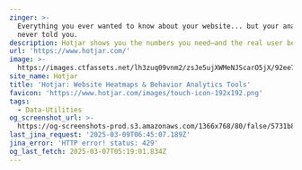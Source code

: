 ```yaml
---
zinger: >-
  Everything you ever wanted to know about your website... but your analytics
  never told you.
description: Hotjar shows you the numbers you need—and the real user behavior behind them
url: 'https://www.hotjar.com/'
image: >-
  https://images.ctfassets.net/lh3zuq09vnm2/zsJe5ujXWMeNJScarO5jX/92ee747a96ef4a5998f9a1b10b2bb737/hotjar_og_image_Jul22.png
site_name: Hotjar
title: 'Hotjar: Website Heatmaps & Behavior Analytics Tools'
favicon: 'https://www.hotjar.com/images/touch-icon-192x192.png'
tags:
  - Data-Utilities
og_screenshot_url: >-
  https://og-screenshots-prod.s3.amazonaws.com/1366x768/80/false/5731b85f9568f26f62c871acb318d48bbfcf7c51040d75c319683906e63a4b6c.jpeg
last_jina_request: '2025-03-09T06:45:07.189Z'
jina_error: 'HTTP error! status: 429'
og_last_fetch: 2025-03-07T05:19:01.834Z
---
```


